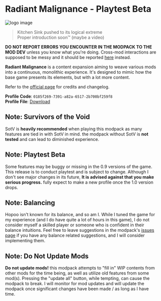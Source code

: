 # Radiant Malignance - Playtest Beta
![logo image](https://prodzpod.github.io/RadiantMalignance/logo.png)  
> Kitchen Sink pushed to its logical extreme  
> Proper introduction soon:tm: (maybe a video)

**DO NOT REPORT ERRORS YOU ENCOUNTER IN THE MODPACK TO THE MOD DEV** unless you know what you're doing. Cross-mod interactions are supposed to be messy and it should be reported [here](https://github.com/prodzpod/RadiantMalignance/issues) instead.

**Radiant Malignance** is a content expansion aiming to weave various mods into a continuous, monolithic experience. It's designed to mimic how the base game presents its elements, but with a lot more content.

Refer to the [official page](https://prodzpod.github.io/RadiantMalignance/index.html) for credits and changelog.

**Profile Code**: `0185f269-7391-a82a-6517-2b700bf259f8`  
**Profile File**: [Download](https://prodzpod.github.io/RadiantMalignance/RadiantMalignance.r2z)

## Note: Survivors of the Void
SotV is **heavily recommended** when playing this modpack as many features are tied in with SotV in mind. the modpack without SotV is **not tested** and can lead to diminished experience.

## Note: Playtest Beta
Some features may be buggy or missing in the 0.9 versions of the game. This release is to conduct playtest and is subject to change. Although I don't see major changes in its future, **It is advised against that you make serious progress.** fully expect to make a new profile once the 1.0 version drops.

## Note: Balancing
Hopoo isn't known for its balance, and so am I. While I tuned the game for my experience (and I do have quite a lot of hours in this game), I do not consider myself a skilled player or someone who is confident in their balance intuitions. Feel free to leave suggestions in the modpack's [issues page](https://github.com/prodzpod/RadiantMalignance/issues) if you have any balance related suggestions, and I will consider implementing them.

## Note: Do Not Update Mods
**Do not update mods!** this modpack attempts to "fill in" WIP contents from other mods for the time being, as well as utilize old features from some mod(s). Pressing the "update all" button, while tempting, can cause the modpack to break. I will monitor for mod updates and will update the modpack once significant changes have been made / as long as I have time.
